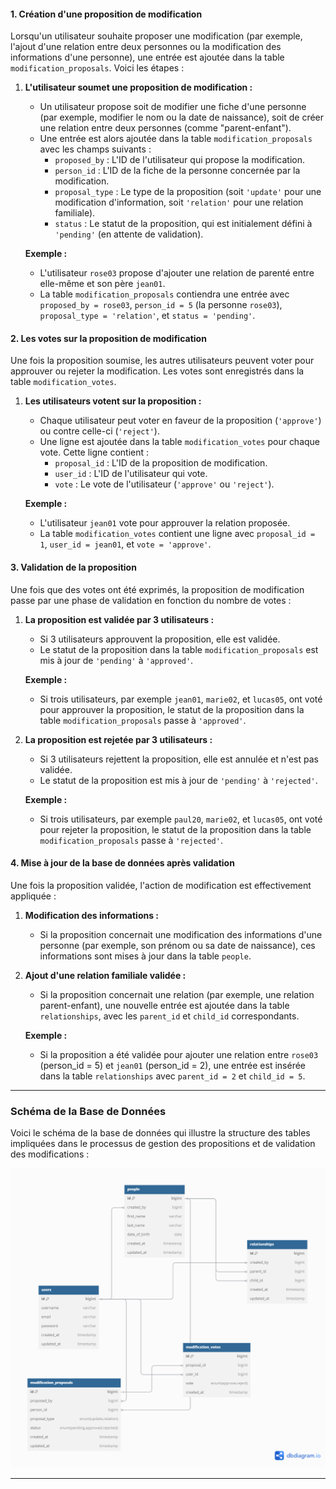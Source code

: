 #### 1. **Création d'une proposition de modification**
Lorsqu'un utilisateur souhaite proposer une modification (par exemple, l'ajout d'une relation entre deux personnes ou la modification des informations d'une personne), une entrée est ajoutée dans la table `modification_proposals`. Voici les étapes :

1. **L'utilisateur soumet une proposition de modification :**
   - Un utilisateur propose soit de modifier une fiche d'une personne (par exemple, modifier le nom ou la date de naissance), soit de créer une relation entre deux personnes (comme "parent-enfant").
   - Une entrée est alors ajoutée dans la table `modification_proposals` avec les champs suivants :
     - `proposed_by` : L'ID de l'utilisateur qui propose la modification.
     - `person_id` : L'ID de la fiche de la personne concernée par la modification.
     - `proposal_type` : Le type de la proposition (soit `'update'` pour une modification d'information, soit `'relation'` pour une relation familiale).
     - `status` : Le statut de la proposition, qui est initialement défini à `'pending'` (en attente de validation).

   **Exemple :**
   - L'utilisateur `rose03` propose d'ajouter une relation de parenté entre elle-même et son père `jean01`.
   - La table `modification_proposals` contiendra une entrée avec `proposed_by = rose03`, `person_id = 5` (la personne `rose03`), `proposal_type = 'relation'`, et `status = 'pending'`.

#### 2. **Les votes sur la proposition de modification**
Une fois la proposition soumise, les autres utilisateurs peuvent voter pour approuver ou rejeter la modification. Les votes sont enregistrés dans la table `modification_votes`.

1. **Les utilisateurs votent sur la proposition :**
   - Chaque utilisateur peut voter en faveur de la proposition (`'approve'`) ou contre celle-ci (`'reject'`).
   - Une ligne est ajoutée dans la table `modification_votes` pour chaque vote. Cette ligne contient :
     - `proposal_id` : L'ID de la proposition de modification.
     - `user_id` : L'ID de l'utilisateur qui vote.
     - `vote` : Le vote de l'utilisateur (`'approve'` ou `'reject'`).

   **Exemple :**
   - L'utilisateur `jean01` vote pour approuver la relation proposée.
   - La table `modification_votes` contient une ligne avec `proposal_id = 1`, `user_id = jean01`, et `vote = 'approve'`.

#### 3. **Validation de la proposition**
Une fois que des votes ont été exprimés, la proposition de modification passe par une phase de validation en fonction du nombre de votes :

1. **La proposition est validée par 3 utilisateurs :**
   - Si 3 utilisateurs approuvent la proposition, elle est validée.
   - Le statut de la proposition dans la table `modification_proposals` est mis à jour de `'pending'` à `'approved'`.

   **Exemple :**
   - Si trois utilisateurs, par exemple `jean01`, `marie02`, et `lucas05`, ont voté pour approuver la proposition, le statut de la proposition dans la table `modification_proposals` passe à `'approved'`.

2. **La proposition est rejetée par 3 utilisateurs :**
   - Si 3 utilisateurs rejettent la proposition, elle est annulée et n'est pas validée.
   - Le statut de la proposition est mis à jour de `'pending'` à `'rejected'`.

   **Exemple :**
   - Si trois utilisateurs, par exemple `paul20`, `marie02`, et `lucas05`, ont voté pour rejeter la proposition, le statut de la proposition dans la table `modification_proposals` passe à `'rejected'`.

#### 4. **Mise à jour de la base de données après validation**
Une fois la proposition validée, l'action de modification est effectivement appliquée :

1. **Modification des informations :**
   - Si la proposition concernait une modification des informations d'une personne (par exemple, son prénom ou sa date de naissance), ces informations sont mises à jour dans la table `people`.

2. **Ajout d'une relation familiale validée :**
   - Si la proposition concernait une relation (par exemple, une relation parent-enfant), une nouvelle entrée est ajoutée dans la table `relationships`, avec les `parent_id` et `child_id` correspondants.

   **Exemple :**
   - Si la proposition a été validée pour ajouter une relation entre `rose03` (person_id = 5) et `jean01` (person_id = 2), une entrée est insérée dans la table `relationships` avec `parent_id = 2` et `child_id = 5`.

---

### Schéma de la Base de Données

Voici le schéma de la base de données qui illustre la structure des tables impliquées dans le processus de gestion des propositions et de validation des modifications :

![Schéma de la base de données](GenSQL.png)

---